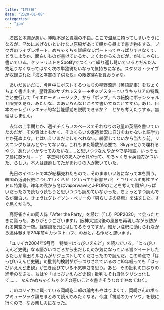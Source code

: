 ```yaml
---
title: "1月7日"
date: "2020-01-08"
categories: 
  - "jpn"
---
```


　漠然と体調が悪い。睡眠不足と胃腸の不良。ここで温泉に頼ってしまいそうになるが、早めにあげないといけない原稿があって朝から昼まで書き物をする。ブクガのライブレポート。めちゃくちゃ詳細なレポートってやっぱりできなくて、どうしようか、面白いものが書けているか、よくわからんのだが、がむしゃらに書いている。セットリストをSpotifyでつくって繰り返し聴いているとだんだん物足りなくなってはやく次の単独観たいなって気持ちになる。スタジオ・ライブが収録された『海と宇宙の子供たち』の限定盤Aを買おうかな。

　あいだあいだに、今月中にポストするつもりの星野源評（英語記事）をちょくちょく書き出す。星野源のサブカルスター→ポップスターというキャリアの特異さと並行して「イエローミュージック」から「ポップ」への転換にポテンシャルと限界を見る、みたいな、まあいろんなところで書いてることですね。あと、日本のテレビバラエティ的な芸能感覚を説明できるか？　とかも考えたりする。無理はしません。

　去年の上半期とか、週イチくらいのペースでそれなりの分量の英語を書いていたのだが、その質はともかく、そのくらいの濫造状況に自分をおかないと語学力とか死ぬよな。とはいえいまだにしゃべれない。練習してないから当たり前。リスニングもほんとやってないな。これもまた場数が必要で、Skypeとかで喋れるやつ、あれいつかやってみたいな……と思いつつなんやかやで夢物語。いっそセブ島に数ヶ月……？　学生時代の友人がそれやって、めちゃくちゃ英語力がついた、らしい。本人は謙遜してたがまわりの人が驚いていた。

　先日のイベントで本が結構売れたもので、そのままいい気になって本を買う。韓国の近現代史についていくらか（といっても新書だが）とユリイカの男性アイドル特集号。昨年の秋から冬はvaporwaveとJ-POPのことを考えて頭がいっぱいだったので読もう読もうと思いつつも読めていなかった。ちょっとずつ読んでるが面白い。きょうはグレイソン・ペリーの『男らしさの終焉』を注文した。すぐ届くだろう。

　高野雀さんの同人誌「After the Party」を読む（「（J）POP2020」で会ったときに貰った、ありがとうございます）。阪神大震災後の風景を再現しながら紡がれる架空の一夜。経験談を元にはしてるそうですが。細かい注釈に助けられながら追体験する25年前のカタストロフ、のあと。名作だと思います。

　「ユリイカ2004年9月号　特集＊はっぴいえんど」を読んでいる。「はっぴいえんど史観」なる語がいつごろから出だしたのか気になっている旨ツイートしたらたしか篠田ミルさんがサジェストしてくださったので読んだ。この時点で「はっぴいえんど史観」の批判的検討ががっつりされているのに16年経っても「はっぴいえんど史観」が生き延びている不気味さを思う。あと、その批判の口ぶりの進歩のなさも。もはや「はっぴいえんど史観」批判もそれ自体クリシェ化して……　なんかめちゃくちゃクチの悪いことを書きそうなのでやめておく。

　このユリイカに載っている岡崎乾二郎の論考もやはりよくて、岡崎さんのポップミュージック論をまとめて読んでみたくなる。今度「視覚のカイソウ」を観に行くので、なお楽しみになった。
